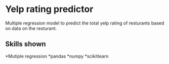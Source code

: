 <h1> Yelp rating predictor </h1>

Multiple regression model to predict the total yelp rating of resturants based on data on the resturant.

<h2> Skills shown </h2>
*Mutiple regression
*pandas
*numpy
*scikitlearn
